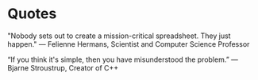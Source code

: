 # Quotes



"Nobody sets out to create a mission-critical spreadsheet. They just happen." — Felienne Hermans, Scientist and Computer Science Professor

 “If you think it's simple, then you have misunderstood the problem.” — Bjarne Stroustrup, Creator of C++
